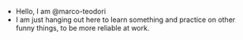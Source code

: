 - Hello, I am @marco-teodori
- I am just hanging out here to learn something and practice on other funny things, to be more reliable at work.
